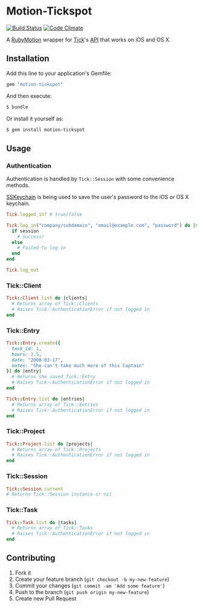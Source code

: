# Motion-Tickspot

[![Build Status](https://travis-ci.org/codelation/motion-tickspot.png?branch=master)](https://travis-ci.org/codelation/motion-tickspot)
[![Code Climate](https://codeclimate.com/github/codelation/motion-tickspot.png)](https://codeclimate.com/github/codelation/motion-tickspot)

A [RubyMotion](http://www.rubymotion.com) wrapper for
[Tick](http://www.tickspot.com)'s [API](http://www.tickspot.com/api)
that works on iOS and OS X.

## Installation

Add this line to your application's Gemfile:

```ruby
gem "motion-tickspot"
```

And then execute:

```bash
$ bundle
```

Or install it yourself as:

```bash
$ gem install motion-tickspot
```

## Usage

### Authentication

Authentication is handled by `Tick::Session` with some convenience methods.

[SSKeychain](https://github.com/soffes/sskeychain) is being used to 
save the user's password to the iOS or OS X keychain.

```ruby
Tick.logged_in? # true/false

Tick.log_in("company/subdomain", "email@example.com", "password") do |session|
  if session
    # Success!
  else
    # Failed to log in
  end
end

Tick.log_out
```

### Tick::Client

```ruby
Tick::Client.list do |clients|
  # Returns array of Tick::Clients
  # Raises Tick::AuthenticationError if not logged in
end
```

### Tick::Entry

```ruby
Tick::Entry.create({
  task_id: 1,
  hours: 2.5,
  date: "2008-03-17",
  notes: "She can't take much more of this Captain"
}) do |entry|
  # Returns the saved Tick::Entry
  # Raises Tick::AuthenticationError if not logged in
end
```

```ruby
Tick::Entry.list do |entries|
  # Returns array of Tick::Entries
  # Raises Tick::AuthenticationError if not logged in
end
```

### Tick::Project

```ruby
Tick::Project.list do |projects|
  # Returns array of Tick::Projects
  # Raises Tick::AuthenticationError if not logged in
end
```

### Tick::Session

```ruby
Tick::Session.current
# Returns Tick::Session instance or nil
```

### Tick::Task

```ruby
Tick::Task.list do |tasks|
  # Returns array of Tick::Tasks
  # Raises Tick::AuthenticationError if not logged in
end
```

## Contributing

1. Fork it
2. Create your feature branch (`git checkout -b my-new-feature`)
3. Commit your changes (`git commit -am 'Add some feature'`)
4. Push to the branch (`git push origin my-new-feature`)
5. Create new Pull Request
